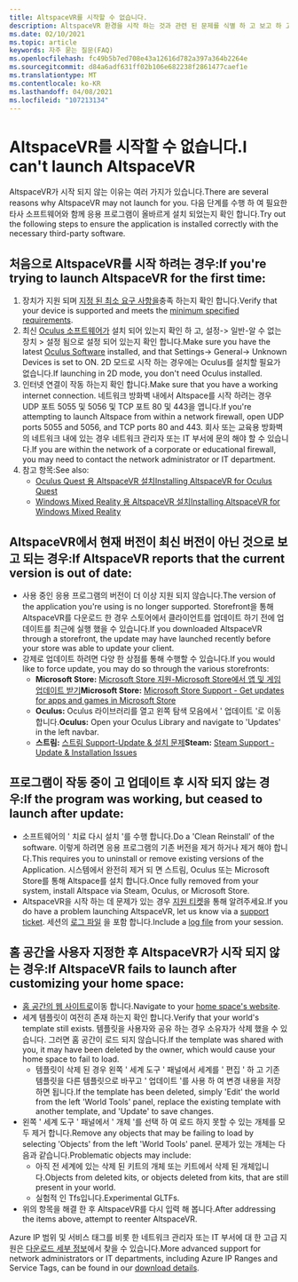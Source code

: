```yaml
---
title: AltspaceVR를 시작할 수 없습니다.
description: AltspaceVR 환경을 시작 하는 것과 관련 된 문제를 식별 하 고 보고 하 고 수정 하는 방법을 알아봅니다.
ms.date: 02/10/2021
ms.topic: article
keywords: 자주 묻는 질문(FAQ)
ms.openlocfilehash: fc49b5b7ed708e43a12616d782a397a364b2264e
ms.sourcegitcommit: d84a6adf631ff02b106e682238f2861477caef1e
ms.translationtype: MT
ms.contentlocale: ko-KR
ms.lasthandoff: 04/08/2021
ms.locfileid: "107213134"
---
```

# <a name="i-cant-launch-altspacevr"></a><span data-ttu-id="68ff4-104">AltspaceVR를 시작할 수 없습니다.</span><span class="sxs-lookup"><span data-stu-id="68ff4-104">I can't launch AltspaceVR</span></span>

<span data-ttu-id="68ff4-105">AltspaceVR가 시작 되지 않는 이유는 여러 가지가 있습니다.</span><span class="sxs-lookup"><span data-stu-id="68ff4-105">There are several reasons why AltspaceVR may not launch for you.</span></span> <span data-ttu-id="68ff4-106">다음 단계를 수행 하 여 필요한 타사 소프트웨어와 함께 응용 프로그램이 올바르게 설치 되었는지 확인 합니다.</span><span class="sxs-lookup"><span data-stu-id="68ff4-106">Try out the following steps to ensure the application is installed correctly with the necessary third-party software.</span></span>

## <a name="if-youre-trying-to-launch-altspacevr-for-the-first-time"></a><span data-ttu-id="68ff4-107">처음으로 AltspaceVR를 시작 하려는 경우:</span><span class="sxs-lookup"><span data-stu-id="68ff4-107">If you're trying to launch AltspaceVR for the first time:</span></span>

1. <span data-ttu-id="68ff4-108">장치가 지원 되며 [지정 된 최소 요구 사항을](../getting-started/system-requirements.md)충족 하는지 확인 합니다.</span><span class="sxs-lookup"><span data-stu-id="68ff4-108">Verify that your device is supported and meets the [minimum specified requirements](../getting-started/system-requirements.md).</span></span>
2. <span data-ttu-id="68ff4-109">최신 [Oculus 소프트웨어가](https://www.oculus.com/setup) 설치 되어 있는지 확인 하 고, 설정-> 일반-알 수 없는 장치 > 설정 됨으로 설정 되어 있는지 확인 합니다.</span><span class="sxs-lookup"><span data-stu-id="68ff4-109">Make sure you have the latest [Oculus Software](https://www.oculus.com/setup) installed, and that Settings-> General-> Unknown Devices is set to ON.</span></span> <span data-ttu-id="68ff4-110">2D 모드로 시작 하는 경우에는 Oculus를 설치할 필요가 없습니다.</span><span class="sxs-lookup"><span data-stu-id="68ff4-110">If launching in 2D mode, you don't need Oculus installed.</span></span>
3. <span data-ttu-id="68ff4-111">인터넷 연결이 작동 하는지 확인 합니다.</span><span class="sxs-lookup"><span data-stu-id="68ff4-111">Make sure that you have a working internet connection.</span></span> <span data-ttu-id="68ff4-112">네트워크 방화벽 내에서 Altspace를 시작 하려는 경우 UDP 포트 5055 및 5056 및 TCP 포트 80 및 443을 엽니다.</span><span class="sxs-lookup"><span data-stu-id="68ff4-112">If you're attempting to launch Altspace from within a network firewall, open UDP ports 5055 and 5056, and TCP ports 80 and 443.</span></span> <span data-ttu-id="68ff4-113">회사 또는 교육용 방화벽의 네트워크 내에 있는 경우 네트워크 관리자 또는 IT 부서에 문의 해야 할 수 있습니다.</span><span class="sxs-lookup"><span data-stu-id="68ff4-113">If you are within the network of a corporate or educational firewall, you may need to contact the network administrator or IT department.</span></span>
4. <span data-ttu-id="68ff4-114">참고 항목:</span><span class="sxs-lookup"><span data-stu-id="68ff4-114">See also:</span></span>
    * [<span data-ttu-id="68ff4-115">Oculus Quest 용 AltspaceVR 설치</span><span class="sxs-lookup"><span data-stu-id="68ff4-115">Installing AltspaceVR for Oculus Quest</span></span>](../getting-started/oculus-installation.md)
    * [<span data-ttu-id="68ff4-116">Windows Mixed Reality 용 AltspaceVR 설치</span><span class="sxs-lookup"><span data-stu-id="68ff4-116">Installing AltspaceVR for Windows Mixed Reality</span></span>](../getting-started/wmr-installation.md)

## <a name="if-altspacevr-reports-that-the-current-version-is-out-of-date"></a><span data-ttu-id="68ff4-117">AltspaceVR에서 현재 버전이 최신 버전이 아닌 것으로 보고 되는 경우:</span><span class="sxs-lookup"><span data-stu-id="68ff4-117">If AltspaceVR reports that the current version is out of date:</span></span>

* <span data-ttu-id="68ff4-118">사용 중인 응용 프로그램의 버전이 더 이상 지원 되지 않습니다.</span><span class="sxs-lookup"><span data-stu-id="68ff4-118">The version of the application you're using is no longer supported.</span></span> <span data-ttu-id="68ff4-119">Storefront을 통해 AltspaceVR를 다운로드 한 경우 스토어에서 클라이언트를 업데이트 하기 전에 업데이트를 최근에 실행 했을 수 있습니다.</span><span class="sxs-lookup"><span data-stu-id="68ff4-119">If you downloaded AltspaceVR through a storefront, the update may have launched recently before your store was able to update your client.</span></span>
* <span data-ttu-id="68ff4-120">강제로 업데이트 하려면 다양 한 상점를 통해 수행할 수 있습니다.</span><span class="sxs-lookup"><span data-stu-id="68ff4-120">If you would like to force update, you may do so through the various storefronts:</span></span>
    * <span data-ttu-id="68ff4-121">**Microsoft Store:** [Microsoft Store 지원-Microsoft Store에서 앱 및 게임 업데이트 받기](https://support.microsoft.com/account-billing/get-updates-for-apps-and-games-in-microsoft-store-a1fe19c0-532d-ec47-7035-d1c5a1dd464f)</span><span class="sxs-lookup"><span data-stu-id="68ff4-121">**Microsoft Store:** [Microsoft Store Support - Get updates for apps and games in Microsoft Store](https://support.microsoft.com/account-billing/get-updates-for-apps-and-games-in-microsoft-store-a1fe19c0-532d-ec47-7035-d1c5a1dd464f)</span></span>
    * <span data-ttu-id="68ff4-122">**Oculus:** Oculus 라이브러리를 열고 왼쪽 탐색 모음에서 ' 업데이트 '로 이동 합니다.</span><span class="sxs-lookup"><span data-stu-id="68ff4-122">**Oculus:** Open your Oculus Library and navigate to 'Updates' in the left navbar.</span></span>
    * <span data-ttu-id="68ff4-123">**스트림:** [스트림 Support-Update & 설치 문제](https://support.steampowered.com/kb_article.php?ref=2274-IFLV-5334)</span><span class="sxs-lookup"><span data-stu-id="68ff4-123">**Steam:** [Steam Support - Update & Installation Issues](https://support.steampowered.com/kb_article.php?ref=2274-IFLV-5334)</span></span>

## <a name="if-the-program-was-working-but-ceased-to-launch-after-update"></a><span data-ttu-id="68ff4-124">프로그램이 작동 중이 고 업데이트 후 시작 되지 않는 경우:</span><span class="sxs-lookup"><span data-stu-id="68ff4-124">If the program was working, but ceased to launch after update:</span></span>

* <span data-ttu-id="68ff4-125">소프트웨어의 ' 치료 다시 설치 '를 수행 합니다.</span><span class="sxs-lookup"><span data-stu-id="68ff4-125">Do a 'Clean Reinstall' of the software.</span></span> <span data-ttu-id="68ff4-126">이렇게 하려면 응용 프로그램의 기존 버전을 제거 하거나 제거 해야 합니다.</span><span class="sxs-lookup"><span data-stu-id="68ff4-126">This requires you to uninstall or remove existing versions of the Application.</span></span> <span data-ttu-id="68ff4-127">시스템에서 완전히 제거 되 면 스트림, Oculus 또는 Microsoft Store를 통해 Altspace를 설치 합니다.</span><span class="sxs-lookup"><span data-stu-id="68ff4-127">Once fully removed from your system, install Altspace via Steam, Oculus, or Microsoft Store.</span></span>
* <span data-ttu-id="68ff4-128">AltspaceVR을 시작 하는 데 문제가 있는 경우 [지원 티켓](https://help.altvr.com/hc/requests/new)을 통해 알려주세요.</span><span class="sxs-lookup"><span data-stu-id="68ff4-128">If you do have a problem launching AltspaceVR, let us know via a [support ticket](https://help.altvr.com/hc/requests/new).</span></span> <span data-ttu-id="68ff4-129">세션의 [로그 파일](uploading-client-logs.md) 을 포함 합니다.</span><span class="sxs-lookup"><span data-stu-id="68ff4-129">Include a [log file](uploading-client-logs.md) from your session.</span></span>

## <a name="if-altspacevr-fails-to-launch-after-customizing-your-home-space"></a><span data-ttu-id="68ff4-130">홈 공간을 사용자 지정한 후 AltspaceVR가 시작 되지 않는 경우:</span><span class="sxs-lookup"><span data-stu-id="68ff4-130">If AltspaceVR fails to launch after customizing your home space:</span></span>

* <span data-ttu-id="68ff4-131">[홈 공간의 웹 사이트로](https://account.altvr.com/users/sign_in)이동 합니다.</span><span class="sxs-lookup"><span data-stu-id="68ff4-131">Navigate to your [home space's website](https://account.altvr.com/users/sign_in).</span></span>
* <span data-ttu-id="68ff4-132">세계 템플릿이 여전히 존재 하는지 확인 합니다.</span><span class="sxs-lookup"><span data-stu-id="68ff4-132">Verify that your world's template still exists.</span></span> <span data-ttu-id="68ff4-133">템플릿을 사용자와 공유 하는 경우 소유자가 삭제 했을 수 있습니다. 그러면 홈 공간이 로드 되지 않습니다.</span><span class="sxs-lookup"><span data-stu-id="68ff4-133">If the template was shared with you, it may have been deleted by the owner, which would cause your home space to fail to load.</span></span>
    * <span data-ttu-id="68ff4-134">템플릿이 삭제 된 경우 왼쪽 ' 세계 도구 ' 패널에서 세계를 ' 편집 ' 하 고 기존 템플릿을 다른 템플릿으로 바꾸고 ' 업데이트 '를 사용 하 여 변경 내용을 저장 하면 됩니다.</span><span class="sxs-lookup"><span data-stu-id="68ff4-134">If the template has been deleted, simply 'Edit' the world from the left 'World Tools' panel, replace the existing template with another template, and 'Update' to save changes.</span></span>
* <span data-ttu-id="68ff4-135">왼쪽 ' 세계 도구 ' 패널에서 ' 개체 '를 선택 하 여 로드 하지 못할 수 있는 개체를 모두 제거 합니다.</span><span class="sxs-lookup"><span data-stu-id="68ff4-135">Remove any objects that may be failing to load by selecting 'Objects' from the left 'World Tools' panel.</span></span> <span data-ttu-id="68ff4-136">문제가 있는 개체는 다음과 같습니다.</span><span class="sxs-lookup"><span data-stu-id="68ff4-136">Problematic objects may include:</span></span>
    * <span data-ttu-id="68ff4-137">아직 전 세계에 있는 삭제 된 키트의 개체 또는 키트에서 삭제 된 개체입니다.</span><span class="sxs-lookup"><span data-stu-id="68ff4-137">Objects from deleted kits, or objects deleted from kits, that are still present in your world.</span></span>
    * <span data-ttu-id="68ff4-138">실험적 인 Tfs입니다.</span><span class="sxs-lookup"><span data-stu-id="68ff4-138">Experimental GLTFs.</span></span>
* <span data-ttu-id="68ff4-139">위의 항목을 해결 한 후 AltspaceVR를 다시 입력 해 봅니다.</span><span class="sxs-lookup"><span data-stu-id="68ff4-139">After addressing the items above, attempt to reenter AltspaceVR.</span></span>

<span data-ttu-id="68ff4-140">Azure IP 범위 및 서비스 태그를 비롯 한 네트워크 관리자 또는 IT 부서에 대 한 고급 지원은 [다운로드 세부 정보](https://www.microsoft.com/en-us/download/details.aspx?id=56519)에서 찾을 수 있습니다.</span><span class="sxs-lookup"><span data-stu-id="68ff4-140">More advanced support for network administrators or IT departments, including Azure IP Ranges and Service Tags, can be found in our [download details](https://www.microsoft.com/en-us/download/details.aspx?id=56519).</span></span>